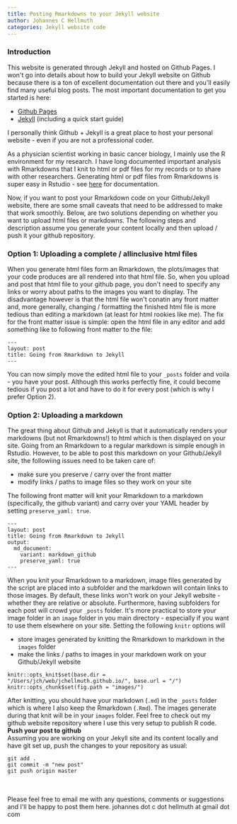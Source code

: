 ```yaml
---
title: Posting Rmarkdowns to your Jekyll website
author: Johannes C Hellmuth
categories: Jekyll website code
---
```


### Introduction
This website is generated through Jekyll and hosted on Github Pages.
I won't go into details about how to build your Jekyll website on Github because there is a ton of excellent documentation out there and you'll easily find many useful blog posts. The most important documentation to get you started is here:
- [Github Pages](https://help.github.com/en/github/working-with-github-pages)
- [Jekyll](https://jekyllrb.com/docs/) (including a quick start guide)<br />

I personally think Github + Jekyll is a great place to host your personal website - even if you are not a professional coder.

As a physician scientist working in basic cancer biology, I mainly use the R environment for my research. I have long documented important analysis with Rmarkdowns that I knit to html or pdf files for my records or to share with other researchers. Generating html or pdf files from Rmarkdowns is super easy in Rstudio - see [here](https://rmarkdown.rstudio.com) for documentation.

Now, if you want to post your Rmarkdown code on your Github/Jekyll website, there are some small caveats that need to be addressed to make that work smoothly. Below, are two solutions depending on whether you want to upload html files or markdowns. The following steps and description assume you generate your content locally and then upload / push it your github repository.

### Option 1: Uploading a complete / allinclusive html files
When you generate html files form an Rmarkdown, the plots/images that your code produces are all rendered into that html file. So, when you upload and post that html file to your github page, you don't need to specify any links or worry about paths to the images you want to display. The disadvantage however is that the html file won't conatin any front matter and, more generally, changing / formatting the finished html file is more tedious than editing a markdown (at least for html rookies like me).
The fix for the front matter issue is simple: open the html file in any editor and add something like to following front matter to the file:
``` {YAML}
---
layout: post
title: Going from Rmarkdown to Jekyll
---
```
You can now simply move the edited html file to your `_posts` folder and voila - you have your post.
Although this works perfectly fine, it could become tedious if you post a lot and have to do it for every post (which is why I prefer Option 2).

### Option 2: Uploading a markdown
The great thing about Github and Jekyll is that it automatically renders your markdowns (but not Rmarkdowns!) to html which is then displayed on your site.
Going from an Rmarkdown to a regular markdown is simple enough in Rstudio. However, to be able to post this markdown on your Github/Jekyll site, the followiing issues need to be taken care of:
- make sure you preserve / carry over the front matter
- modify links / paths to image files so they work on your site<br />

The following front matter will knit your Rmarkdown to a markdown (specifically, the github variant) and carry over your YAML header by setting  `preserve_yaml: true`.
``` {YAML}
---
layout: post
title: Going from Rmarkdown to Jekyll
output:
  md_document:
    variant: markdown_github
    preserve_yaml: true
---
```

When you knit your Rmarkdown to a markdown, image files generated by the script are placed into a subfolder and the markdown will contain links to those images. By default, these links won't work on your Jekyll website - whether they are relative or absolute. Furthermore, having subfolders for each post will crowd your `_posts` folder. It's more practical to store your image folder in an `image` folder in you main directory - especially if you want to use them elsewhere on your site.
Setting the following `knitr` options will
- store images generated by knitting the Rmarkdown to markdown in the `images` folder
- make the links / paths to images in your markdown work on your Github/Jekyll website<br />

``` {r}
knitr::opts_knit$set(base.dir = "/Users/jch/web/jchellmuth.github.io/", base.url = "/")
knitr::opts_chunk$set(fig.path = "images/")
```
After knitting, you should have your markdown (`.md`) in the `_posts` folder which is where I also keep the Rmarkdown (`.Rmd`). The images generate during that knit will be in your `images` folder. Feel free to check out my github website repository where I use this very setup to publish R code.
<br />
**Push your post to github**<br />
Assuming you are working on your Jekyll site and its content locally and have git set up, push the changes to your repository as usual:
``` {bash}
git add .
git commit -m "new post"
git push origin master
```
<br />
<br />
Please feel free to email me with any questions, comments or suggestions and I'll be happy to post them here.
johannes dot c dot hellmuth at gmail dot com
